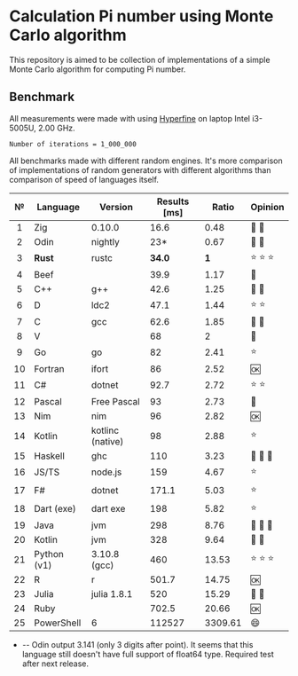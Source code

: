 # Calculation Pi number using Monte Carlo algorithm

This repository is aimed to be collection of implementations of a simple Monte Carlo algorithm for computing Pi number.

## Benchmark

All measurements were made with using [Hyperfine](https://github.com/sharkdp/hyperfine) on laptop Intel i3-5005U, 2.00 GHz.

`Number of iterations = 1_000_000`

All benchmarks made with different random engines. It's more comparison of implementations of random generators with different algorithms than comparison of speed of languages itself.

| № | Language    | Version          | Results [ms] | Ratio   | Opinion              |
|:--:|-------------|------------------|--------------|---------|----------------------|
|  1 | Zig         | 0.10.0           | 16.6         | 0.48    | :shit: :shit:        |
|  2 | Odin        | nightly          | 23\*         | 0.67    | :shit: :shit:        |
|  3 | **Rust**    | rustc            | **34.0**     | **1**   | :star: :star: :star: |
|  4 | Beef        |                  | 39.9         | 1.17    | :shit:               |
|  5 | C++         | g++              | 42.6         | 1.25    | :shit: :shit:        |
|  6 | D           | ldc2             | 47.1         | 1.44    | :star: :star:        |
|  7 | C           | gcc              | 62.6         | 1.85    | :shit: :shit:        |
|  8 | V           |                  | 68           | 2       | :shit:               |
|  9 | Go          | go               | 82           | 2.41    | :star:               |
| 10 | Fortran     | ifort            | 86           | 2.52    | :ok:                 |
| 11 | C#          | dotnet           | 92.7         | 2.72    | :star: :star:        |
| 12 | Pascal      | Free Pascal      | 93           | 2.73    | :shit:               |
| 13 | Nim         | nim              | 96           | 2.82    | :ok:                 |
| 14 | Kotlin      | kotlinc (native) | 98           | 2.88    | :star:               |
| 15 | Haskell     | ghc              | 110          | 3.23    | :shit: :shit: :shit: |
| 16 | JS/TS       | node.js          | 159          | 4.67    | :star:               |
| 17 | F#          | dotnet           | 171.1        | 5.03    | :star:               |
| 18 | Dart (exe)  | dart exe         | 198          | 5.82    | :star:               |
| 19 | Java        | jvm              | 298          | 8.76    | :shit: :shit: :shit: |
| 20 | Kotlin      | jvm              | 328          | 9.64    | :shit: :shit:        |
| 21 | Python (v1) | 3.10.8 (gcc)     | 460          | 13.53   | :star: :star: :star: |
| 22 | R           | r                | 501.7        | 14.75   | :ok:                 |
| 23 | Julia       | julia 1.8.1      | 520          | 15.29   | :shit: :shit:        |
| 24 | Ruby        |                  | 702.5        | 20.66   | :ok:                 |
| 25 | PowerShell  | 6                | 112527       | 3309.61 | :smile:              |

- -- Odin output 3.141 (only 3 digits after point). It seems that this language still doesn't have full support of float64 type. Required test after next release.
